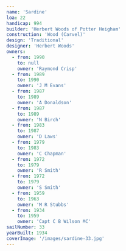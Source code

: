 ```yaml
---
name: 'Sardine'
loa: 22
handicap: 994
builder: 'Herbert Woods of Potter Heigham'
construction: 'Wood (Carvel)'
design: 'Traditional'
designer: 'Herbert Woods'
owners:
  - from: 1990
    to: null
    owner: 'Raymond Crisp'
  - from: 1989
    to: 1990
    owner: 'J M Evans'
  - from: 1987
    to: 1989
    owner: 'A Donaldson'
  - from: 1987
    to: 1989
    owner: 'N Birch'
  - from: 1983
    to: 1987
    owner: 'D Laws'
  - from: 1979
    to: 1983
    owner: 'C Chapman'
  - from: 1972
    to: 1979
    owner: 'R Smith'
  - from: 1972
    to: 1979
    owner: 'S Smith'
  - from: 1959
    to: 1963
    owner: 'M R Stubbs'
  - from: 1934
    to: 1959
    owner: 'Capt C B Wilson MC'
sailNumber: 33
yearBuilt: 1934
coverImage: '/images/sardine-33.jpg'
---
```

